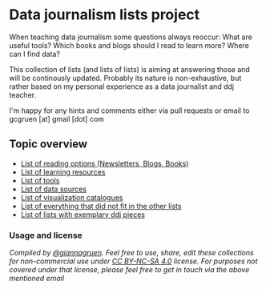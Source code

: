 # Data journalism lists project

When teaching data journalism some questions always reoccur: What are useful tools? Which books and blogs should I read to learn more? Where can I find data? 

This collection of lists (and lists of lists) is aiming at answering those and will be continously updated. Probably its nature is non-exhaustive, but rather based on my personal experience as a data journalist and ddj teacher.

I'm happy for any hints and comments either via pull requests or email to gcgruen [at] gmail [dot] com

## Topic overview

- [List of reading options (Newsletters, Blogs, Books)](ddj-reading-options.md)
- [List of learning resources](ddj-learning-resources.md)
- [List of tools](ddj-tools-list.md)
- [List of data sources](ddj-data-sources.md)
- [List of visualization catalogues](data-visualization-catalogues.md)
- [List of everything that did not fit in the other lists](ddj-even-more-list.md)
- [List of lists with exemplary ddj pieces](list-of-lists-ddj-examples.md)


### Usage and license
*Compiled by [@giannagruen](twitter.com/giannagruen).* 
*Feel free to use, share, edit these collections for non-commercial use under [CC BY-NC-SA 4.0](https://creativecommons.org/licenses/by-nc-sa/4.0/) license. For purposes not covered under that license, please feel free to get in touch via the above mentioned email*